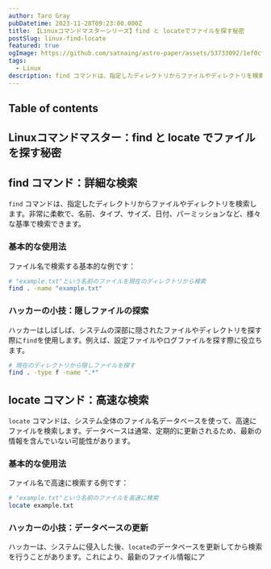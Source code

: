 ```yaml
---
author: Taro Gray
pubDatetime: 2023-11-28T09:23:00.000Z
title: 【Linuxコマンドマスターシリーズ】find と locateでファイルを探す秘密
postSlug: linux-find-locate
featured: true
ogImage: https://github.com/satnaing/astro-paper/assets/53733092/1ef0cf03-8137-4d67-ac81-84a032119e3a
tags:
  - Linux
description: find コマンドは、指定したディレクトリからファイルやディレクトリを検索します。非常に柔軟で、名前、タイプ、サイズ、日付、パーミッションなど、様々な基準で検索できます。locate コマンドは、システム全体のファイル名データベースを使って、高速にファイルを検索します。データベースは通常、定期的に更新されるため、最新の情報を含んでいない可能性があります。
---
```


## Table of contents

## Linuxコマンドマスター：find と locate でファイルを探す秘密

## find コマンド：詳細な検索

`find` コマンドは、指定したディレクトリからファイルやディレクトリを検索します。非常に柔軟で、名前、タイプ、サイズ、日付、パーミッションなど、様々な基準で検索できます。

### 基本的な使用法

ファイル名で検索する基本的な例です：

```bash
# "example.txt"という名前のファイルを現在のディレクトリから検索
find . -name "example.txt"
```

### ハッカーの小技：隠しファイルの探索

ハッカーはしばしば、システムの深部に隠されたファイルやディレクトリを探す際に`find`を使用します。例えば、設定ファイルやログファイルを探す際に役立ちます。

```bash
# 現在のディレクトリから隠しファイルを探す
find . -type f -name ".*"
```

## locate コマンド：高速な検索

`locate` コマンドは、システム全体のファイル名データベースを使って、高速にファイルを検索します。データベースは通常、定期的に更新されるため、最新の情報を含んでいない可能性があります。

### 基本的な使用法

ファイル名で高速に検索する例です：

```bash
# "example.txt"という名前のファイルを高速に検索
locate example.txt
```

### ハッカーの小技：データベースの更新

ハッカーは、システムに侵入した後、`locate`のデータベースを更新してから検索を行うことがあります。これにより、最新のファイル情報にア
